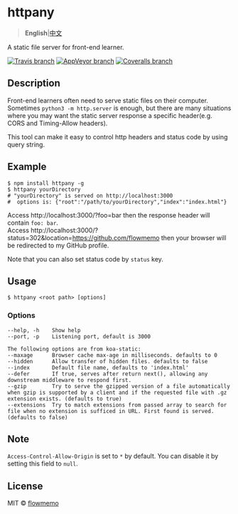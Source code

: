 # httpany
> **English**|[中文](https://github.com/flowmemo/httpany/blob/master/README.zh-cn.md)  

A static file server for front-end learner.

[![Travis branch](https://img.shields.io/travis/flowmemo/httpany/master.svg?style=flat-square)](https://travis-ci.org/flowmemo/httpany)
[![AppVeyor branch](https://img.shields.io/appveyor/ci/flowmemo/httpany/master.svg?style=flat-square&label=Win%20Test)](https://ci.appveyor.com/project/flowmemo/httpany/branch/master)
[![Coveralls branch](https://img.shields.io/coveralls/flowmemo/httpany/master.svg?style=flat-square)](https://coveralls.io/github/flowmemo/httpany?branch=master)

## Description
Front-end learners often need to serve static files on their computer.
Sometimes `python3 -m http.server` is enough, but there are many situations where you may want the static server response a specific header(e.g. CORS and Timing-Allow headers).  

This tool can make it easy to control http headers and status code by using query string.

## Example
```shell
$ npm install httpany -g
$ httpany yourDirectory
# "yourDirectory" is served on http://localhost:3000
#  options is: {"root":"/path/to/yourDirectory","index":"index.html"}
```
Access http://localhost:3000/?foo=bar then the response header will contain `foo: bar`.  
Access http://localhost:3000/?status=302&location=https://github.com/flowmemo then your browser will be redirected to my GitHub profile.

Note that you can also set status code by `status` key.

## Usage
```shell
$ httpany <root path> [options]
```
### Options
```
--help, -h    Show help
--port, -p    Listening port, default is 3000

The following options are from koa-static:
--maxage      Browser cache max-age in milliseconds. defaults to 0
--hidden      Allow transfer of hidden files. defaults to false
--index       Default file name, defaults to 'index.html'
--defer       If true, serves after return next(), allowing any downstream middleware to respond first.
--gzip        Try to serve the gzipped version of a file automatically when gzip is supported by a client and if the requested file with .gz extension exists. (defaults to true)
--extensions  Try to match extensions from passed array to search for file when no extension is sufficed in URL. First found is served. (defaults to false)
```

## Note
`Access-Control-Allow-Origin` is set to `*` by default. You can disable it by setting this field to `null`.

## License
MIT © [flowmemo](http://weibo.com/flowmemo)
